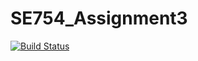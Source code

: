 # SE754_Assignment3

[![Build Status](https://travis-ci.com/victoriaskeggs/SE754-Assignment-3.svg?token=eWsTnkpYbqs1XmDyNxn4&branch=master)](https://travis-ci.com/victoriaskeggs/SE754-Assignment-3)
